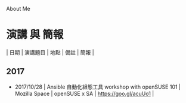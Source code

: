 About Me

# 演講 與 簡報

| 日期       | 演講題目                                          | 地點          | 備註          | 簡報                  |

## 2017

* 2017/10/28 | Ansible 自動化組態工具 workshop with openSUSE 101 | Mozilla Space | openSUSE x SA | https://goo.gl/acuUo1 | 
